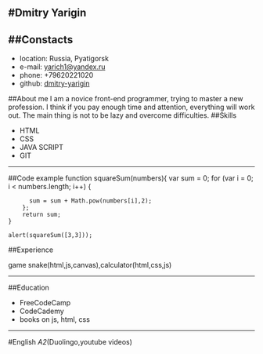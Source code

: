 #Dmitry Yarigin
---
##Constacts
---
* location: Russia, Pyatigorsk
* e-mail: yarich1@yandex.ru
* phone: +79620221020
* github: [dmitry-yarigin](https://gist.github.com/DmitryYarigin/ "git")

##About me
I am a novice front-end programmer, trying to master a new profession. I think if you pay enough time and attention, everything will work out. The main thing is not to be lazy and overcome difficulties.
##Skills
* HTML
* CSS
* JAVA SCRIPT
* GIT
---
##Code example
    function squareSum(numbers){
        var sum = 0;
        for (var i = 0; i < numbers.length; i++) {
        
          sum = sum + Math.pow(numbers[i],2);
        };
        return sum;
    }

    alert(squareSum([3,3]));

##Experience

game snake(html,js,canvas),calculator(html,css,js)

---
##Education
* FreeCodeCamp
* CodeCademy
* books on js, html, css
---
#English
*A2*(Duolingo,youtube videos)
